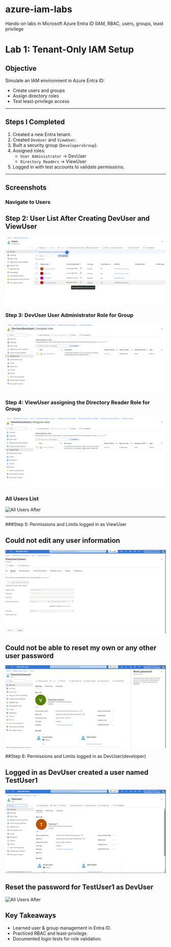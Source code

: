 # azure-iam-labs
Hands-on labs in Microsoft Azure Entra ID (IAM, RBAC, users, groups, least privilege
# Lab 1: Tenant-Only IAM Setup

## Objective
Simulate an IAM environment in Azure Entra ID:
- Create users and groups
- Assign directory roles
- Test least-privilege access

---

## Steps I Completed
1. Created a new Entra tenant.  
2. Created `DevUser` and `ViewUser`.  
3. Built a security group (`DevelopersGroup`).  
4. Assigned roles:
   - `User Administrator` → DevUser
   - `Directory Readers` → ViewUser  
5. Logged in with test accounts to validate permissions.

---

## Screenshots

### Navigate to Users
## Step 2: User List After Creating DevUser and ViewUser

![User List](./screenshots/Screenshot%202025-09-04%20120524.png)





### Step 3: DevUser User Administrator Role for Group

![User List](./screenshots/Screenshot%202025-09-04%20121033.png)
### Step 4: ViewUser assigning the Directory Reader Role for Group
![User List](./screenshots/Screenshot%202025-09-04%20121233.png)

### All Users List
![All Users After](./screenshots/all-users-after.png)


---
###Step 5: Permissions and Limits logged in as ViewUser 

## Could not edit any user information
![All Users After](./screenshots/Screenshot%202025-09-04%20122403.png)

## Could not be able to reset my own or any other user password

![All Users After](./screenshots/Screenshot%202025-09-04%20122654.png)


##Step 6: Permissions and Limits logged in as DevUser(developer)

## Logged in as DevUser created a user named TestUser1
![All Users After](./screenshots/Screenshot%202025-09-04%20130735.png)

## Reset the password for TestUser1 as DevUser
![All Users After](./)


## Key Takeaways
- Learned user & group management in Entra ID.  
- Practiced RBAC and least-privilege.  
- Documented login tests for role validation.
